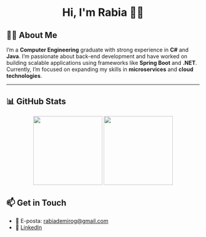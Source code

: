 <h1 align="center">Hi, I'm Rabia 👩‍💻</h1>

## 👩‍💻 About Me

I’m a **Computer Engineering** graduate with strong experience in **C#** and **Java**. I’m passionate about back-end development and have worked on building scalable applications using frameworks like **Spring Boot** and **.NET**. Currently, I’m focused on expanding my skills in **microservices** and **cloud technologies**.

---



## 📊 GitHub Stats

<p align="center">
  <img src="https://github-readme-stats.vercel.app/api?username=rabiademirog&show_icons=true&count_private=true&theme=radical" height="180"/>
  <img src="https://github-readme-stats.vercel.app/api/top-langs/?username=rabiademirog&layout=compact&count_private=true&theme=radical" height="180"/>
</p>




## 📫 Get in Touch

- 📧 E-posta: rabiademirog@gmail.com  
- 💼 [LinkedIn](https://www.linkedin.com/in/rabia-demiroğ/)  


